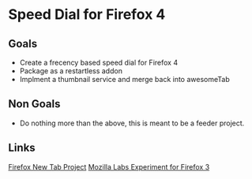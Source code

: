 Speed Dial for Firefox 4
========================

Goals
-----

+ Create a frecency based speed dial for Firefox 4
+ Package as a restartless addon
+ Implment a thumbnail service and merge back into awesomeTab

Non Goals
---------

+ Do nothing more than the above, this is meant to be a feeder project.


Links
-----

[Firefox New Tab Project](https://wiki.mozilla.org/Firefox/Features/New_Tab_Page)
[Mozilla Labs Experiment for Firefox 3](https://wiki.mozilla.org/Firefox/Projects/About:newtab)

